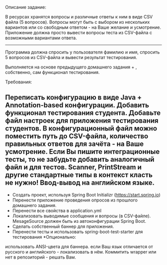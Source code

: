 Описание задание:

В ресурсах хранятся вопросы и различные ответы к ним в виде CSV файла (5 вопросов). Вопросы могут быть с выбором из нескольких
вариантов или со свободным ответом - на Ваше желание и усмотрение. Приложение должна просто вывести вопросы теста из CSV-файла с
возможными вариантами ответа.

-----------------------------
Программа должна спросить у пользователя фамилию и имя, спросить 5 вопросов из CSV-файла и вывести результат тестирования.

Выполняется на основе предыдущего домашнего задания + , собственно, сам функционал тестирования.

Требования:

Переписать конфигурацию в виде Java + Annotation-based конфигурации. Добавить функционал тестирования студента. Добавьте файл
настроек для приложения тестирования студентов. В конфигурационный файл можно поместить путь до CSV-файла, количество правильных
ответов для зачёта - на Ваше усмотрение. Если Вы пишите интеграционные тесты, то не забудьте добавить аналогичный файл и для
тестов. Scanner, PrintStream и другие стандартные типы в контекст класть не нужно!
Ввод-вывод на английском языке.
------------------------------------------
- Создать проект, используя Spring Boot Initializr (https://start.spring.io)
- Перенести приложение проведения опросов из прошлого домашнего задания. 
- Перенести все свойства в application.yml 
- Локализовать выводимые сообщения и вопросы (в CSV-файле). MesageSource должен быть из автоконфигурации Spring Boot. 
- Сделать собственный баннер
для приложения. 
- Перенести тесты и использовать spring-boot-test-starter для тестирования
*Опционально:

использовать ANSI-цвета для баннера. если Ваш язык отличается от русского и английского - локализовать в нём. Коммитить wrapper
или нет в репозиторий - решать Вам.
